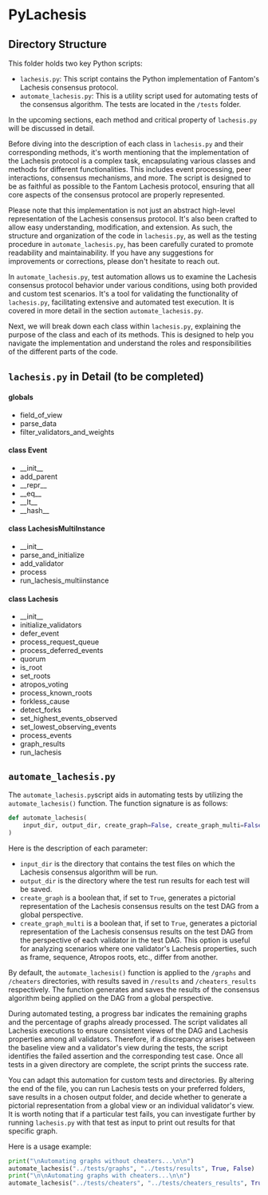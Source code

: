 # PyLachesis

## Directory Structure

This folder holds two key Python scripts:

- `lachesis.py`: This script contains the Python implementation of Fantom's Lachesis consensus protocol.
- `automate_lachesis.py`: This is a utility script used for automating tests of the consensus algorithm. The tests are located in the `/tests` folder.

In the upcoming sections, each method and critical property of `lachesis.py` will be discussed in detail.

Before diving into the description of each class in `lachesis.py` and their corresponding methods, it's worth mentioning that the implementation of the Lachesis protocol is a complex task, encapsulating various classes and methods for different functionalities. This includes event processing, peer interactions, consensus mechanisms, and more. The script is designed to be as faithful as possible to the Fantom Lachesis protocol, ensuring that all core aspects of the consensus protocol are properly represented.

Please note that this implementation is not just an abstract high-level representation of the Lachesis consensus protocol. It's also been crafted to allow easy understanding, modification, and extension. As such, the structure and organization of the code in `lachesis.py`, as well as the testing procedure in `automate_lachesis.py`, has been carefully curated to promote readability and maintainability. If you have any suggestions for improvements or corrections, please don't hesitate to reach out.

In `automate_lachesis.py`, test automation allows us to examine the Lachesis consensus protocol behavior under various conditions, using both provided and custom test scenarios. It's a tool for validating the functionality of `lachesis.py`, facilitating extensive and automated test execution. It is covered in more detail in the section `automate_lachesis.py`.

Next, we will break down each class within `lachesis.py`, explaining the purpose of the class and each of its methods. This is designed to help you navigate the implementation and understand the roles and responsibilities of the different parts of the code.

## `lachesis.py` in Detail (to be completed)

#### globals

- field_of_view
- parse_data
- filter_validators_and_weights

#### class Event

- \_\_init\_\_
- add_parent
- \_\_repr\_\_
- \_\_eq\_\_
- \_\_lt\_\_
- \_\_hash\_\_

#### class LachesisMultiInstance

- \_\_init\_\_
- parse_and_initialize
- add_validator
- process
- run_lachesis_multiinstance

#### class Lachesis

- \_\_init\_\_
- initialize_validators
- defer_event
- process_request_queue
- process_deferred_events
- quorum
- is_root
- set_roots
- atropos_voting
- process_known_roots
- forkless_cause
- detect_forks
- set_highest_events_observed
- set_lowest_observing_events
- process_events
- graph_results
- run_lachesis

## `automate_lachesis.py`

The `automate_lachesis.py`script aids in automating tests by utilizing the `automate_lachesis()` function. The function signature is as follows:

```python
def automate_lachesis(
    input_dir, output_dir, create_graph=False, create_graph_multi=False
)
```

Here is the description of each parameter:

- `input_dir` is the directory that contains the test files on which the Lachesis consensus algorithm will be run.
- `output_dir` is the directory where the test run results for each test will be saved.
- `create_graph` is a boolean that, if set to `True`, generates a pictorial representation of the Lachesis consensus results on the test DAG from a global perspective.
- `create_graph_multi` is a boolean that, if set to `True`, generates a pictorial representation of the Lachesis consensus results on the test DAG from the perspective of each validator in the test DAG. This option is useful for analyzing scenarios where one validator's Lachesis properties, such as frame, sequence, Atropos roots, etc., differ from another.

By default, the `automate_lachesis()` function is applied to the `/graphs` and `/cheaters` directories, with results saved in `/results` and `/cheaters_results` respectively. The function generates and saves the results of the consensus algorithm being applied on the DAG from a global perspective.

During automated testing, a progress bar indicates the remaining graphs and the percentage of graphs already processed. The script validates all Lachesis executions to ensure consistent views of the DAG and Lachesis properties among all validators. Therefore, if a discrepancy arises between the baseline view and a validator's view during the tests, the script identifies the failed assertion and the corresponding test case. Once all tests in a given directory are complete, the script prints the success rate.

You can adapt this automation for custom tests and directories. By altering the end of the file, you can run Lachesis tests on your preferred folders, save results in a chosen output folder, and decide whether to generate a pictorial representation from a global view or an individual validator's view. It is worth noting that if a particular test fails, you can investigate further by running `lachesis.py` with that test as input to print out results for that specific graph.

Here is a usage example:

```python
print("\nAutomating graphs without cheaters...\n\n")
automate_lachesis("../tests/graphs", "../tests/results", True, False)
print("\n\nAutomating graphs with cheaters...\n\n")
automate_lachesis("../tests/cheaters", "../tests/cheaters_results", True, False)
```